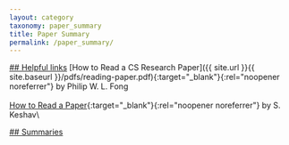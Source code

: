 ```yaml
---
layout: category
taxonomy: paper_summary
title: Paper Summary
permalink: /paper_summary/
---
```

<ins>## Helpful links</ins>
[How to Read a CS Research Paper]({{ site.url }}{{ site.baseurl }}/pdfs/reading-paper.pdf){:target="_blank"}{:rel="noopener noreferrer"} by Philip W. L. Fong\
\
[How to Read a Paper](/pdfs/HowtoReadPaper.pdf){:target="_blank"}{:rel="noopener noreferrer"} by S. Keshav\

<ins>## Summaries</ins>
